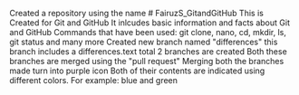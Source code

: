 Created a repository using the name # FairuzS_GitandGitHub
This is Created for Git and GitHub
It inlcudes basic information and facts about Git and GitHub
Commands that have been used: git clone, nano, cd, mkdir, ls, git status and many more
Created new branch named "differences"
this branch includes a differences.text
total 2 branches are created
Both these branches are merged using the "pull request"
Merging both the branches made turn into purple icon
Both of their contents are indicated using different colors. For example: blue and green
